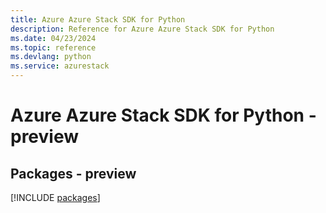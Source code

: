 ```yaml
---
title: Azure Azure Stack SDK for Python
description: Reference for Azure Azure Stack SDK for Python
ms.date: 04/23/2024
ms.topic: reference
ms.devlang: python
ms.service: azurestack
---
```

# Azure Azure Stack SDK for Python - preview
## Packages - preview
[!INCLUDE [packages](azure-stack-index.md)]